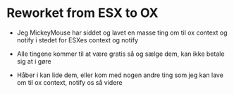 # Reworket from ESX to OX

- Jeg MickeyMouse har siddet og lavet en masse ting om til ox context og notify i stedet for ESXes context og notify
- Alle tingene kommer til at være gratis så og sælge dem, kan ikke betale sig at i gøre

- Håber i kan lide dem, eller kom med nogen andre ting som jeg kan lave om til ox context, notify os så videre
